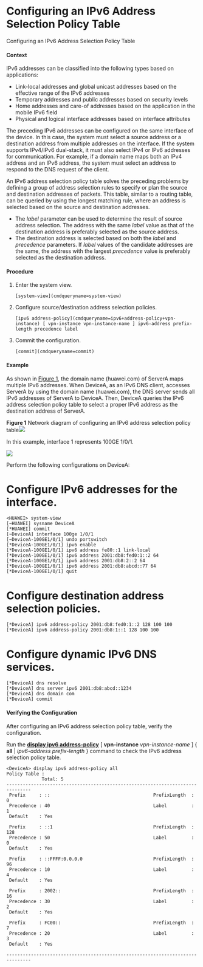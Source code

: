 Configuring an IPv6 Address Selection Policy Table
==================================================

Configuring an IPv6 Address Selection Policy Table

#### Context

IPv6 addresses can be classified into the following types based on applications:

* Link-local addresses and global unicast addresses based on the effective range of the IPv6 addresses
* Temporary addresses and public addresses based on security levels
* Home addresses and care-of addresses based on the application in the mobile IPv6 field
* Physical and logical interface addresses based on interface attributes

The preceding IPv6 addresses can be configured on the same interface of the device. In this case, the system must select a source address or a destination address from multiple addresses on the interface. If the system supports IPv4/IPv6 dual-stack, it must also select IPv4 or IPv6 addresses for communication. For example, if a domain name maps both an IPv4 address and an IPv6 address, the system must select an address to respond to the DNS request of the client.

An IPv6 address selection policy table solves the preceding problems by defining a group of address selection rules to specify or plan the source and destination addresses of packets. This table, similar to a routing table, can be queried by using the longest matching rule, where an address is selected based on the source and destination addresses.

* The *label* parameter can be used to determine the result of source address selection. The address with the same *label* value as that of the destination address is preferably selected as the source address.
* The destination address is selected based on both the *label* and *precedence* parameters. If *label* values of the candidate addresses are the same, the address with the largest *precedence* value is preferably selected as the destination address.

#### Procedure

1. Enter the system view.
   
   
   ```
   [system-view](cmdqueryname=system-view)
   ```
2. Configure source/destination address selection policies.
   
   
   ```
   [ipv6 address-policy](cmdqueryname=ipv6+address-policy+vpn-instance) [ vpn-instance vpn-instance-name ] ipv6-address prefix-length precedence label
   ```
3. Commit the configuration.
   
   
   ```
   [commit](cmdqueryname=commit)
   ```

#### Example

As shown in [Figure 1](#EN-US_TASK_0000001176661709__fig_dc_vrp_ipv6_cfg_200201), the domain name (huawei.com) of ServerA maps multiple IPv6 addresses. When DeviceA, as an IPv6 DNS client, accesses ServerA by using the domain name (huawei.com), the DNS server sends all IPv6 addresses of ServerA to DeviceA. Then, DeviceA queries the IPv6 address selection policy table to select a proper IPv6 address as the destination address of ServerA.

**Figure 1** Network diagram of configuring an IPv6 address selection policy table![](public_sys-resources/note_3.0-en-us.png) 

In this example, interface 1 represents 100GE 1/0/1.


  
![](figure/en-us_image_0000001176741625.png)

Perform the following configurations on DeviceA:

# Configure IPv6 addresses for the interface.

```
<HUAWEI> system-view
[~HUAWEI] sysname DeviceA
[*HUAWEI] commit
[~DeviceA] interface 100ge 1/0/1
[~DeviceA-100GE1/0/1] undo portswitch
[*DeviceA-100GE1/0/1] ipv6 enable
[*DeviceA-100GE1/0/1] ipv6 address fe80::1 link-local
[*DeviceA-100GE1/0/1] ipv6 address 2001:db8:fed0:1::2 64
[*DeviceA-100GE1/0/1] ipv6 address 2001:db8:2::2 64
[*DeviceA-100GE1/0/1] ipv6 address 2001:db8:abcd::77 64
[*DeviceA-100GE1/0/1] quit
```

# Configure destination address selection policies.

```
[*DeviceA] ipv6 address-policy 2001:db8:fed0:1::2 128 100 100
[*DeviceA] ipv6 address-policy 2001:db8:1::1 128 100 100
```

# Configure dynamic IPv6 DNS services.

```
[*DeviceA] dns resolve
[*DeviceA] dns server ipv6 2001:db8:abcd::1234
[*DeviceA] dns domain com
[*DeviceA] commit
```
#### Verifying the Configuration

After configuring an IPv6 address selection policy table, verify the configuration.

Run the [**display ipv6 address-policy**](cmdqueryname=display+ipv6+address-policy+vpn-instance+all) [ **vpn-instance** *vpn-instance-name* ] { **all** | *ipv6-address* *prefix-length* } command to check the IPv6 address selection policy table.

```
<DeviceA> display ipv6 address-policy all
Policy Table :
             Total: 5                                                           
------------------------------------------------------------------------------- 
 Prefix     : ::                                      PrefixLength  : 0         
 Precedence : 40                                      Label         : 1         
 Default    : Yes                                                               

 Prefix     : ::1                                     PrefixLength  : 128       
 Precedence : 50                                      Label         : 0         
 Default    : Yes                                                               

 Prefix     : ::FFFF:0.0.0.0                          PrefixLength  : 96        
 Precedence : 10                                      Label         : 4         
 Default    : Yes                                                               

 Prefix     : 2002::                                  PrefixLength  : 16        
 Precedence : 30                                      Label         : 2         
 Default    : Yes                                                               

 Prefix     : FC00::                                  PrefixLength  : 7         
 Precedence : 20                                      Label         : 3         
 Default    : Yes                                                               

------------------------------------------------------------------------------- 
```